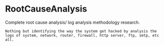 # RootCauseAnalysis
Complete root cause analysis/ log analysis methodology research.
```
Nothing but identifying the way the system get hacked by analysis the logs of system, network, router, firewall, http server, ftp, smtp, etc all.
```
